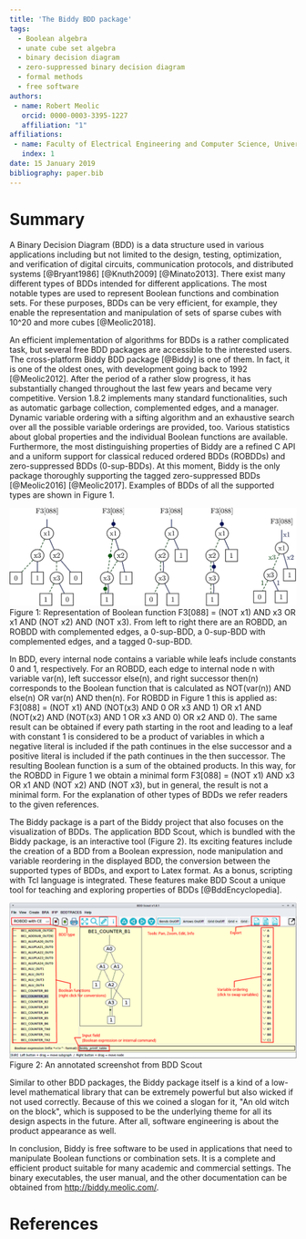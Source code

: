 ```yaml
---
title: 'The Biddy BDD package'
tags:
  - Boolean algebra
  - unate cube set algebra
  - binary decision diagram
  - zero-suppressed binary decision diagram
  - formal methods
  - free software
authors:
 - name: Robert Meolic
   orcid: 0000-0003-3395-1227
   affiliation: "1"
affiliations:
 - name: Faculty of Electrical Engineering and Computer Science, University of Maribor
   index: 1
date: 15 January 2019
bibliography: paper.bib
---
```


# Summary

A Binary Decision Diagram (BDD) is a data structure used in various applications
including but not limited to the design, testing, optimization, and verification
of digital circuits, communication protocols, and distributed systems
[@Bryant1986] [@Knuth2009] [@Minato2013]. There exist many different types of
BDDs intended for different applications. The most notable types are used to
represent Boolean functions and combination sets. For these purposes, BDDs can
be very efficient, for example, they enable the representation and manipulation
of sets of sparse cubes with 10^20 and more cubes [@Meolic2018].

An efficient implementation of algorithms for BDDs is a rather complicated task,
but several free BDD packages are accessible to the interested users.
The cross-platform Biddy BDD package [@Biddy] is one of them. In fact, it is
one of the oldest ones, with development going back to 1992 [@Meolic2012]. After
the period of a rather slow progress, it has substantially changed throughout
the last few years and became very competitive. Version 1.8.2 implements many
standard functionalities, such as automatic garbage collection, complemented
edges, and a manager. Dynamic variable ordering with a sifting algorithm and an
exhaustive search over all the possible variable orderings are provided, too.
Various statistics about global properties and the individual Boolean functions
are available. Furthermore, the most distinguishing properties of Biddy are a
refined C API and a uniform support for classical reduced ordered BDDs (ROBDDs)
and zero-suppressed BDDs (0-sup-BDDs). At this moment, Biddy is the only
package thoroughly supporting the tagged zero-suppressed BDDs
[@Meolic2016] [@Meolic2017].
Examples of BDDs of all the supported types are shown in Figure 1.

![F3-88-comparison.png](./design/F3-88-comparison.png)
Figure 1: Representation of Boolean function
F3[088] = (NOT x1) AND x3 OR x1 AND (NOT x2) AND (NOT x3).
From left to right there are an ROBDD, an ROBDD with complemented edges,
a 0-sup-BDD, a 0-sup-BDD with complemented edges, and a tagged 0-sup-BDD.

In BDD, every internal node contains a variable while leafs include
constants 0 and 1, respectively. For an ROBDD, each edge
to internal node n with variable var(n), left successor else(n), and right
successor then(n) corresponds to the Boolean function that is calculated as
NOT(var(n)) AND else(n) OR var(n) AND then(n).
For ROBDD in Figure 1 this is applied as:
F3[088] =
(NOT x1) AND (NOT(x3) AND 0 OR x3 AND 1) OR
x1 AND (NOT(x2) AND (NOT(x3) AND 1 OR x3 AND 0) OR x2 AND 0).
The same result can be obtained if every path starting in the root and
leading to a leaf with constant 1 is considered to be a product of variables in
which a negative literal is included if the path continues in the else successor
and a positive literal is included if the path continues in the then successor.
The resulting Boolean function is a sum of the obtained products. In this
way, for the ROBDD in Figure 1 we obtain a minimal form
F3[088] = (NOT x1) AND x3 OR x1 AND (NOT x2) AND (NOT x3),
but in general, the result is not a minimal form. For the explanation of other
types of BDDs we refer readers to the given references.

The Biddy package is a part of the Biddy project that also focuses on
the visualization of BDDs. The application BDD Scout, which is bundled with the
Biddy package, is an interactive tool (Figure 2).
Its exciting features include the creation of a BDD from a
Boolean expression, node manipulation and variable reordering in the displayed
BDD, the conversion between the supported types of BDDs, and export to Latex
format. As a bonus, scripting with Tcl language is integrated. These features
make BDD Scout a unique tool for teaching and exploring properties of
BDDs [@BddEncyclopedia].

![bddscout-small.png](./design/bddscout-small.png)
Figure 2: An annotated screenshot from BDD Scout

Similar to other BDD packages, the Biddy package itself is a kind of a low-level
mathematical library that can be extremely powerful but also wicked if not used
correctly. Because of this we coined a slogan for it,
"An old witch on the block",
which is supposed to be the underlying theme for all its design aspects in the
future. After all, software engineering is about the product appearance as well.

In conclusion, Biddy is free software to be used in applications that need to
manipulate Boolean functions or combination sets. It is
a complete and efficient product suitable for many academic and commercial
settings. The binary executables, the user manual, and the other documentation can
be obtained from http://biddy.meolic.com/.

# References
